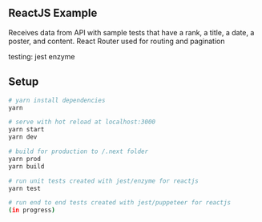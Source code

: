 ## ReactJS Example

Receives data from API with sample tests that have a rank, a title, a date, a poster, and content.
React Router used for routing and pagination

testing:
jest
enzyme

## Setup

``` bash
# yarn install dependencies
yarn

# serve with hot reload at localhost:3000
yarn start
yarn dev

# build for production to /.next folder
yarn prod
yarn build

# run unit tests created with jest/enzyme for reactjs
yarn test

# run end to end tests created with jest/puppeteer for reactjs
(in progress)
```
